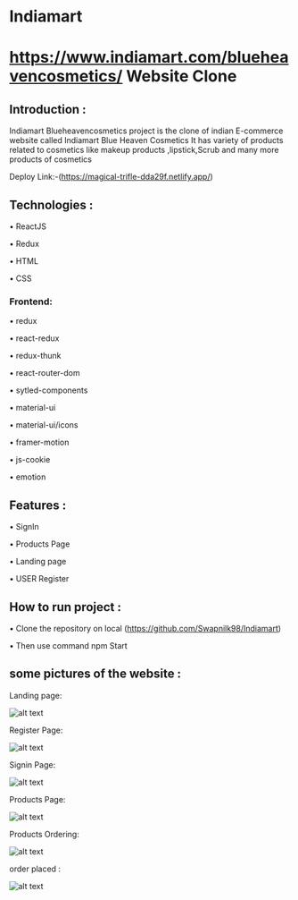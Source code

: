 # Indiamart
# https://www.indiamart.com/blueheavencosmetics/ Website Clone

## Introduction :

Indiamart Blueheavencosmetics project is the clone of indian E-commerce website called Indiamart Blue Heaven Cosmetics  It has variety of products related to cosmetics like makeup products ,lipstick,Scrub and many more products of cosmetics


Deploy Link:-(https://magical-trifle-dda29f.netlify.app/)




## Technologies :

• ReactJS

• Redux

• HTML
 
• CSS



### Frontend:

• redux

• react-redux

• redux-thunk

• react-router-dom

• sytled-components

• material-ui

• material-ui/icons

• framer-motion

• js-cookie

• emotion



## Features :

• SignIn

• Products Page

• Landing page

• USER Register

## How to run project  :

• Clone the repository on local (https://github.com/Swapnilk98/Indiamart)

• Then use command npm Start

## some pictures of the website :

Landing page:

![alt text](https://cdn-images-1.medium.com/max/400/1*0MapGPCsw0OHLJTonadYWA.png)

Register Page:

![alt text](https://cdn-images-1.medium.com/max/400/1*RG6kzILXBbx_gV2koZrPDQ.png)

Signin Page:

![alt text](https://cdn-images-1.medium.com/max/400/1*63fERjf7JBkJUuG-JvN5ug.png)

Products Page:

![alt text](https://cdn-images-1.medium.com/max/400/1*KmQh3T_PqMFAYqJjR2X_9w.png)

Products Ordering:

![alt text](https://cdn-images-1.medium.com/max/600/1*GbKJywDHNXNfUFby8zoJJg.png)

order placed :

![alt text](https://cdn-images-1.medium.com/max/600/1*7ffD8UZjLcN2DR0Gvq4VZA.png)
